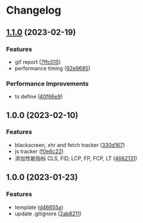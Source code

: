 # Changelog

## [1.1.0](https://github.com/robot12580/microspot/compare/v1.0.0...v1.1.0) (2023-02-19)


### Features

* gif report ([7ffc015](https://github.com/robot12580/microspot/commit/7ffc015cc5189c8c558b72a56875893ee63d7f0b))
* performance timing ([92e9685](https://github.com/robot12580/microspot/commit/92e9685167d75125e8fed043a94e36a274248a64))


### Performance Improvements

* ts define ([40f66e9](https://github.com/robot12580/microspot/commit/40f66e9c220dbf5a926f42e81d1ef1254a84b523))

## 1.0.0 (2023-02-10)


### Features

* blackscreen, xhr and fetch tracker ([330d167](https://github.com/robot12580/microspot/commit/330d167fc410e40e69bfd67fc79d7765f0ff9d2f))
* js tracker ([f0e6c22](https://github.com/robot12580/microspot/commit/f0e6c2256485fc76bee860b477f7acde15880c3f))
* 添加性能指标 CLS, FID, LCP, FP, FCP, LT ([4662131](https://github.com/robot12580/microspot/commit/466213110807f67ea761f653b7ae47b948844c84))

## 1.0.0 (2023-01-23)


### Features

* template ([d46655a](https://github.com/robot12580/TEMPALTE-LIB-ROLLUP/commit/d46655aecdb39f5f677c839386202ecbe40dceae))
* update .gitignore ([2ab8211](https://github.com/robot12580/TEMPALTE-LIB-ROLLUP/commit/2ab82112d649dbb57be41ce866a907cedee9b614))
